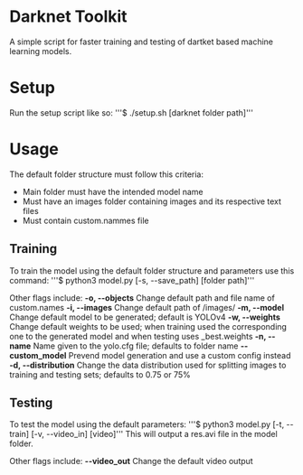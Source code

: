 # Darknet Toolkit
A simple script for faster training and testing of dartket based machine learning models.

# Setup
Run the setup script like so:
'''$ ./setup.sh [darknet folder path]'''

# Usage
The default folder structure must follow this criteria:
* Main folder must have the intended model name
* Must have an images folder containing images and its respective text files
* Must contain custom.nammes file

## Training
To train the model using the default folder structure and parameters use this command:
'''$ python3 model.py [-s, --save_path] [folder path]'''

Other flags include:
**-o, --objects** Change default path and file name of custom.names
**-i, --images** Change default path of /images/
**-m, --model** Change default model to be generated; default is YOLOv4
**-w, --weights** Change default weights to be used; when training used the corresponding one to the generated model and when testing uses \_best.weights
**-n, --name** Name given to the yolo.cfg file; defaults to folder name
**--custom_model** Prevend model generation and use a custom config instead
**-d, --distribution** Change the data distribution used for splitting images to training and testing sets; defaults to 0.75 or 75%

## Testing
To test the model using the default parameters:
'''$ python3 model.py [-t, --train] [-v, --video_in] [video]'''
This will output a res.avi file in the model folder.

Other flags include:
**--video_out** Change the default video output
